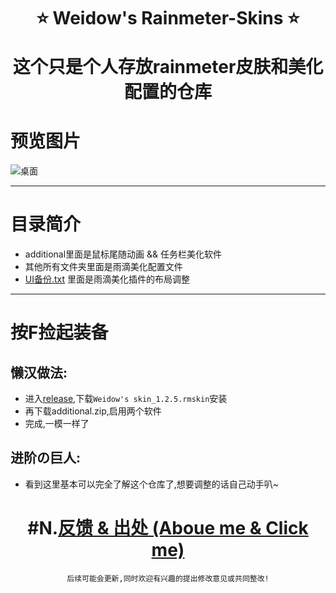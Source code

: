 <!--
 * @Author: Weidows
 * @Date: 2020-09-11 22:49:29
 * @LastEditors: Weidows
 * @LastEditTime: 2020-09-19 14:55:22
 * @FilePath: \Weidowsg:\Repo\Rainmeter-skin\README.md
-->

<h1 align="center">

  ⭐️ Weidow's Rainmeter-Skins ⭐️
  
  这个只是个人存放rainmeter皮肤和美化配置的仓库
</h1>

# 预览图片
  ![桌面](https://cdn.jsdelivr.net/gh/Weidows/Images/post/result.jpg)
  
---

# 目录简介
  * additional里面是鼠标尾随动画 && 任务栏美化软件
  * 其他所有文件夹里面是雨滴美化配置文件
  * [UI备份.txt](./UI备份.txt) 里面是雨滴美化插件的布局调整
---

# 按F捡起装备
  ## 懒汉做法:
  * 进入[release](https://github.com/Weidows/Rainmeter-skin/releases/tag/1.2.5),下载`Weidow's skin_1.2.5.rmskin`安装
  * 再下载additional.zip,启用两个软件
  * 完成,一模一样了
  
  ## 进阶の巨人:
  * 看到这里基本可以完全了解这个仓库了,想要调整的话自己动手叭~

<center>

# #N.[反馈 & 出处 (Aboue me & Click me)](https://weidows.gitee.io/tags/about)

    后续可能会更新,同时欢迎有兴趣的提出修改意见或共同整改!
</center>
